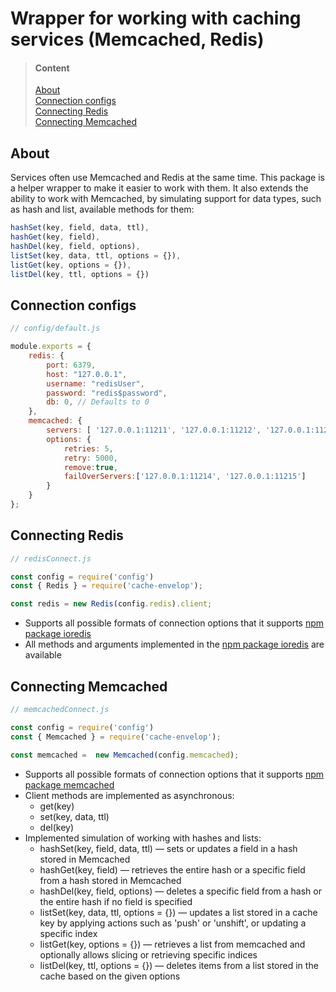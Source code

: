 # Wrapper for working with caching services (Memcached, Redis)

>#### Content
>[About](#about)   
[Connection configs](#connection-configs)<br>
[Connecting Redis](#connecting-redis)     
[Connecting Memcached](#connecting-memcached)

<a name="about"><h2>About</h2></a>
Services often use Memcached and Redis at the same time. 
This package is a helper wrapper to make it easier to work with them. 
It also extends the ability to work with Memcached, by simulating support for data types,
such as hash and list, available methods for them:
```js
hashSet(key, field, data, ttl),
hashGet(key, field), 
hashDel(key, field, options), 
listSet(key, data, ttl, options = {}),
listGet(key, options = {}),
listDel(key, ttl, options = {})
```

<a name="connection-configs"><h2>Connection configs</h2></a>
```js
// config/default.js

module.exports = {
    redis: {
        port: 6379,
        host: "127.0.0.1",
        username: "redisUser",
        password: "redis$password",
        db: 0, // Defaults to 0
    },
    memcached: {
        servers: [ '127.0.0.1:11211', '127.0.0.1:11212', '127.0.0.1:11213' ],
        options: {
            retries: 5,
            retry: 5000,
            remove:true,
            failOverServers:['127.0.0.1:11214', '127.0.0.1:11215']
        }
    }
};
```

<a name="connecting-redis"><h2>Connecting Redis</h2></a>
```js
// redisConnect.js

const config = require('config')
const { Redis } = require('cache-envelop');

const redis = new Redis(config.redis).client;
```
- Supports all possible formats of connection options that it supports [npm package ioredis](https://www.npmjs.com/package/ioredis)
- All methods and arguments implemented in the [npm package ioredis](https://www.npmjs.com/package/ioredis) are available

<a name="connecting-memcached"><h2>Connecting Memcached</h2></a>
```js
// memcachedConnect.js

const config = require('config')
const { Memcached } = require('cache-envelop');

const memcached =  new Memcached(config.memcached);
```

- Supports all possible formats of connection options that it supports [npm package memcached](https://www.npmjs.com/package/memcached)
- Client methods are implemented as asynchronous:
  - get(key)
  - set(key, data, ttl)
  - del(key)
- Implemented simulation of working with hashes and lists:
  - hashSet(key, field, data, ttl) — sets or updates a field in a hash stored in Memcached
  - hashGet(key, field) — retrieves the entire hash or a specific field from a hash stored in Memcached
  - hashDel(key, field, options) — deletes a specific field from a hash or the entire hash if no field is specified
  - listSet(key, data, ttl, options = {}) — updates a list stored in a cache key by applying actions such as 'push' or 'unshift',
    or updating a specific index
  - listGet(key, options = {}) — retrieves a list from memcached and optionally allows slicing or retrieving specific indices
  - listDel(key, ttl, options = {}) — deletes items from a list stored in the cache based on the given options
